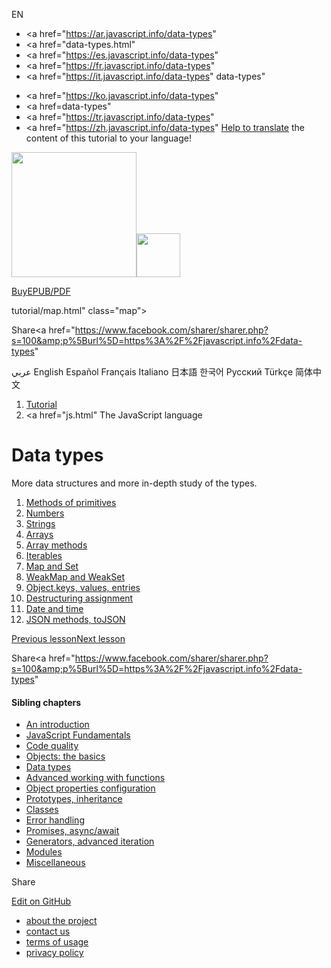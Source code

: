 EN

- <a href="https://ar.javascript.info/data-types"
- <a href="data-types.html"
- <a href="https://es.javascript.info/data-types"
- <a href="https://fr.javascript.info/data-types"
- <a href="https://it.javascript.info/data-types"
  data-types"

<!-- -->

- <a href="https://ko.javascript.info/data-types"
- <a href=data-types"
- <a href="https://tr.javascript.info/data-types"
- <a href="https://zh.javascript.info/data-types"
  [Help to translate](translate.html) the content of this tutorial to your language!

<a href="index.html" class="sitetoolbar__link sitetoolbar__link_logo"><img src="img/sitetoolbar__logo_en.svg" class="sitetoolbar__logo sitetoolbar__logo_normal" width="200" /><img src="img/sitetoolbar__logo_small_en.svg" class="sitetoolbar__logo sitetoolbar__logo_small" width="70" /></a>

<a href="ebook.html" class="buy-book-button"><span class="buy-book-button__extra-text">Buy</span>EPUB/PDF</a>

tutorial/map.html" class="map">

<span class="share-icons__title">Share</span><a href="https://twitter.com/share?url=https%3A%2F%2Fjavascript.info%2Fdata-types" class="share share_tw"></a><a href="https://www.facebook.com/sharer/sharer.php?s=100&amp;p%5Burl%5D=https%3A%2F%2Fjavascript.info%2Fdata-types" </a>

عربي English Español Français Italiano 日本語 한국어 Русский Türkçe 简体中文

1.  <a href="index.html" class="breadcrumbs__link"><span class="breadcrumbs__hidden-text">Tutorial</span></a>
2.  <span id="breadcrumb-1"><a href="js.html" The JavaScript language</span></a></span>

# Data types

More data structures and more in-depth study of the types.

1.  <a href="primitives-methods.html" class="lessons-list__link">Methods of primitives</a>
2.  <a href="number.html" class="lessons-list__link">Numbers</a>
3.  <a href="string.html" class="lessons-list__link">Strings</a>
4.  <a href="array.html" class="lessons-list__link">Arrays</a>
5.  <a href="array-methods.html" class="lessons-list__link">Array methods</a>
6.  <a href="iterable.html" class="lessons-list__link">Iterables</a>
7.  <a href="map-set.html" class="lessons-list__link">Map and Set</a>
8.  <a href="weakmap-weakset.html" class="lessons-list__link">WeakMap and WeakSet</a>
9.  <a href="keys-values-entries.html" class="lessons-list__link">Object.keys, values, entries</a>
10. <a href="destructuring-assignment.html" class="lessons-list__link">Destructuring assignment</a>
11. <a href="date.html" class="lessons-list__link">Date and time</a>
12. <a href="json.html" class="lessons-list__link">JSON methods, toJSON</a>

<a href="object-toprimitive.html" class="page__nav page__nav_prev"><span class="page__nav-text"><span class="page__nav-text-shortcut"></span></span><span class="page__nav-text-alternate">Previous lesson</span></a><a href="primitives-methods.html" class="page__nav page__nav_next"><span class="page__nav-text"><span class="page__nav-text-shortcut"></span></span><span class="page__nav-text-alternate">Next lesson</span></a>

<span class="share-icons__title">Share</span><a href="https://twitter.com/share?url=https%3A%2F%2Fjavascript.info%2Fdata-types" class="share share_tw"></a><a href="https://www.facebook.com/sharer/sharer.php?s=100&amp;p%5Burl%5D=https%3A%2F%2Fjavascript.info%2Fdata-types" </a>

<a href="tutorial/map.html" class="map">

<a href="tutorial/map.html" class="map"></a>

#### Sibling chapters

- <a href="getting-started.html" class="sidebar__link">An introduction</a>
- <a href="first-steps.html" class="sidebar__link">JavaScript Fundamentals</a>
- <a href="code-quality.html" class="sidebar__link">Code quality</a>
- <a href="object-basics.html" class="sidebar__link">Objects: the basics</a>
- <a href="data-types.html" class="sidebar__link">Data types</a>
- <a href="advanced-functions.html" class="sidebar__link">Advanced working with functions</a>
- <a href="object-properties.html" class="sidebar__link">Object properties configuration</a>
- <a href="prototypes.html" class="sidebar__link">Prototypes, inheritance</a>
- <a href="classes.html" class="sidebar__link">Classes</a>
- <a href="error-handling.html" class="sidebar__link">Error handling</a>
- <a href="async.html" class="sidebar__link">Promises, async/await</a>
- <a href="generators-iterators.html" class="sidebar__link">Generators, advanced iteration</a>
- <a href="modules.html" class="sidebar__link">Modules</a>
- <a href="js-misc.html" class="sidebar__link">Miscellaneous</a>

Share

<a href="https://twitter.com/share?url=https%3A%2F%2Fjavascript.info%2Fdata-types" class="share share_tw sidebar__share"></a><a href="https://www.facebook.com/sharer/sharer.php?s=100&amp;p%5Burl%5D=https%3A%2F%2Fjavascript.info%2Fdata-types" class="share share_fb sidebar__share"></a>

<a href="https://github.com/javascript-tutorial/en.javascript.info/blob/master/1-js/05-data-types" class="sidebar__link">Edit on GitHub</a>

- <a href="about.html" class="page-footer__link">about the project</a>
- <a href="about.html#contact-us" class="page-footer__link">contact us</a>
- <a href="terms.html" class="page-footer__link">terms of usage</a>
- <a href="privacy.html" class="page-footer__link">privacy policy</a>
